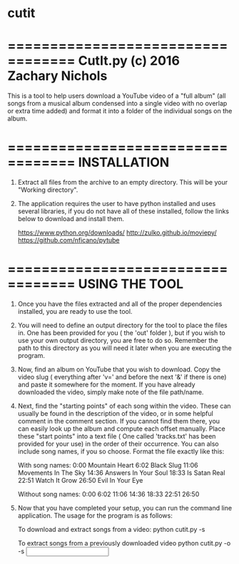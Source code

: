 # cutit
==================================
CutIt.py (c) 2016 Zachary Nichols
==================================

This is a tool to help users download a YouTube video of a "full album" (all songs from a musical album condensed into a single video with no overlap or extra time added) and format it into a folder of the individual songs on the album.

==================================
INSTALLATION
==================================
1. Extract all files from the archive to an empty directory. This will be your "Working directory".
2. The application requires the user to have python installed and uses several libraries, if you do not have all of these installed, follow the links below to download and install them.

	https://www.python.org/downloads/
	http://zulko.github.io/moviepy/
	https://github.com/nficano/pytube

==================================
USING THE TOOL
==================================
1. Once you have the files extracted and all of the proper dependencies installed, you are ready to use the tool.
2. You will need to define an output directory for the tool to place the files in. One has been provided for you ( the 'out' folder ), but if you wish to use your own output directory, you are free to do so. Remember the path to this directory as you will need it later when you are executing the program.
3. Now, find an album on YouTube that you wish to download. Copy the video slug ( everything after 'v=' and before the next '&' if there is one) and paste it somewhere for the moment. If you have already downloaded the video, simply make note of the file path/name.
4. Next, find the "starting points" of each song within the video. These can usually be found in the description of the video, or in some helpful comment in the comment section. If you cannot find them there, you can easily look up the album and compute each offset manually. Place these "start points" into a text file ( One called 'tracks.txt' has been provided for your use) in the order of their occurrence. You can also include song names, if you so choose. Format the file exactly like this:

	With song names:
	0:00 Mountain Heart 
	6:02 Black Slug 
	11:06 Movements In The Sky 
	14:36 Answers In Your Soul 
	18:33 Is Satan Real 
	22:51 Watch It Grow 
	26:50 Evil In Your Eye 

	Without song names:
	0:00
	6:02
	11:06
	14:36
	18:33
	22:51
	26:50
5. Now that you have completed your setup, you can run the command line application. The usage for the program is as follows:

    To download and extract songs from a video:
	python cutit.py -s <track list file> <YouTube slug> <output directory>

	To extract songs from a previously downloaded video
	python cutit.py -o -s <track list file> <input video file name> <output directory>

